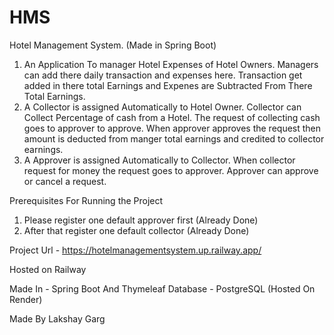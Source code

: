 # HMS
Hotel Management System. (Made in Spring Boot)
1) An Application To manager Hotel Expenses of Hotel Owners. Managers can add there daily transaction and expenses here. Transaction get added in there total Earnings and Expenes are Subtracted From There Total Earnings. 
2) A Collector is assigned Automatically to Hotel Owner. Collector can Collect Percentage of cash from a Hotel. The request of collecting cash goes to approver to approve. When approver approves the request then amount is deducted from manger total earnings and credited to collector earnings.
3) A Approver is assigned Automatically to Collector. When collector request for money the request goes to approver. Approver can approve or cancel a request.


Prerequisites For Running the Project

1) Please register one default approver first (Already Done)
2) After that register one default collector (Already Done)

Project Url - https://hotelmanagementsystem.up.railway.app/

Hosted on Railway

Made In  - Spring Boot And Thymeleaf
Database - PostgreSQL (Hosted On Render)

Made By Lakshay Garg

